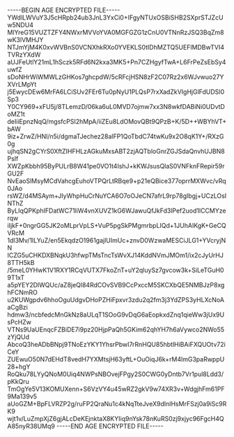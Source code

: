 -----BEGIN AGE ENCRYPTED FILE-----
YWdlLWVuY3J5cHRpb24ub3JnL3YxCi0+IFgyNTUxOSBiSHB2SXprSTJZcUw5NDU4
MlYreG15VUZTZFY4NWxrMVVoYVA0MGFGZG1zCnU0VTNnRzJSQ3BqZm8wK3lVMHJY
NTJmYjM4K0xvWVBnS0VCNXhkRXo0YVEKLS0tIDhMZTQ5UEFlMDBwTVI4TVRzYXdW
aUJFeUtlY21mL1hSczk5RFd6N2kxa3MK5+Pn7CZHgyfTwA+L6FrPeZsEbSy4uwfZ
sDoNHrWiWMWLzGHKos7ghcpdW/5cRFcjHSN8zF2C07Rz2x6WJvwuo27YXVrLMpYt
j5EwycDEw6MrFA6LCiSUv2FEr6Tu0pNyU1PLQsP7rxXadZkVIgHjGlFdUDSI0Sp3
Y0CY969+xFU5j/8TLemzD/06ka6uL0MVD7ojmw7xx3N8wkfDABiNi0UDvtDoMZ1t
deIiiEpnzNqQ/mgsfcPSI2hMpA/iiZEu8LdOMovQBt9QPzB+K/5D++WBYhVT+bAW
9iz+ZrwZ/HNl/n5i/dgmaTJechez28alFP1QoTbdC74twKu9x2O8qK1Y+/RXzG0g
ujhqSN2gCYrS0XftZIHFHLzAGkuMxsABT2zjAQTbloGnrZGJSdaQnvhUJBN8PsIf
XWZpKbbh95ByPULrB8W41pe0VO1t4IshJ+kKWJsusQlaS0VNFknFRepir59rGU2F
NvEaoSlMsyMCdVahcgEuhoVTPQrLtRBqe9+p21eQBice377oprrMXWvc/vRq0JAo
rsWZ/d4MSAym+JIyWhpHuCrNuYCA6O7oOJeCN7afrL9rp78gIbgj+UCzLOsINThZ
ByLIqQPKphIFDatWC71liW4vnXUVZ1kG6WJawuQfJkFd3lPef2uod1lCCMYzerqw
iIjkF+0ngrGG5JK2oMLprVpLS+VuP5pgSkPMgmrbpLIQd+1JUhAIKgK+GeCQVRcM
1dl3Mv/1lLYuZ/en5EkqdzO1961gajlUImUc+znvD0WzwaMESCiJLG1+YVcryjNN
ICZG5uCHKDXBNqkU3hfwpTMsTncTsWvXJ14KddNVmJMOm1/ix2cJyUrHJ8TTH5kB
/5meL0YHwK1V1RXY1RCqVUTX7FkoZnT+uY2qluySz7gvcow3k+SiLeTGuH09T1xT
a5pYEY2DlWQUc/aZ8jeQl84RdCOvSVB9CcPxccM5SKCXbQE5NMBJzP8xghFCNmRO
u2KUWgpdv6hhoOguUdgvDHoPZHiFpxvr3zdu2q2fm3j3YdZPS3yHLXcNoAaCgBzi
hdmw3/ncbfedcMnGkNz8aULqT1SOoG9vDqG6aEopkxdZnq1qieWw3jUx9UsPcHZw
VTNs9UaUEnqcFZBiDE7i9pz20HjpPaQh5GKim62qhYH7h6aVywco2NWo55zYjQUd
AbcoQ3heADbBNpj9TNoEzYKY1YhsrPbwI7rRnHQU85hbtlHiBAiFXQUOtv72iCeY
ZUEwuO50N7dEHdT8vedH7YXMtsjH63yftL+OuOiqJ6k+rM4lmG3paRwppU28+hgY
RoQku78LYyQNoM0Uiq4NWPsNBOvejFPgy2S0CWG0yDntb7Vr1pul8Ldd3/pKkQru
TmOgYe5V13KOMUXenn+S6VzVY4u45wRZ2gkV9w74XR3v+WdgjhFm61PF9Ma139v5
aUoGZM+BpFLVRZP2g/ruFP2QraNu1c4kNqTteJveX9dInlHsMrFSzj0a9iSc9RK9
wjt1v/LuZmpXjZ6gjALcDeKEjnktaX8KYIiq9nYsk78nKuRS0zj9xjyc96FgcH4Q
A85nyR38UMq9
-----END AGE ENCRYPTED FILE-----
